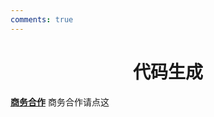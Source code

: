 ```yaml
---
comments: true
---
```


# <center>代码生成</center>  

**[商务合作]([text](https://sdnuroboticsailab.github.io/commercial/commercial/))** 商务合作请点这
